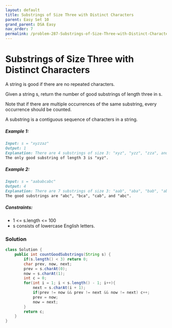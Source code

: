 ```yaml
---
layout: default
title: Substrings of Size Three with Distinct Characters
parent: Easy Set 10
grand_parent: DSA Easy
nav_order: 7
permalink: /problem-287-Substrings-of-Size-Three-with-Distinct-Characters/
---
```

# Substrings of Size Three with Distinct Characters
A string is good if there are no repeated characters.

Given a string s, return the number of good substrings of length three in s.

Note that if there are multiple occurrences of the same substring, every occurrence should be counted.

A substring is a contiguous sequence of characters in a string.

##### Example 1:
```markdown
Input: s = "xyzzaz"
Output: 1
Explanation: There are 4 substrings of size 3: "xyz", "yzz", "zza", and "zaz".
The only good substring of length 3 is "xyz".
```
##### Example 2:
```markdown
Input: s = "aababcabc"
Output: 4
Explanation: There are 7 substrings of size 3: "aab", "aba", "bab", "abc", "bca", "cab", and "abc".
The good substrings are "abc", "bca", "cab", and "abc".
```
##### Constraints:
* 1 <= s.length <= 100
* s consists of lowercase English letters.

### Solution
```java
class Solution {
    public int countGoodSubstrings(String s) {
        if(s.length() < 3) return 0;
        char prev, now, next;
        prev = s.charAt(0);
        now = s.charAt(1);
        int c = 0;
        for(int i = 1; i < s.length() - 1; i++){
            next = s.charAt(i + 1);
            if(prev != now && prev != next && now != next) c++;
            prev = now;
            now = next;
        }
        return c;
    }
}
```
